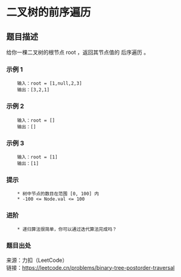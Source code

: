 # 二叉树的前序遍历

## 题目描述

给你一棵二叉树的根节点 root ，返回其节点值的 后序遍历 。

### 示例 1

```text
    输入：root = [1,null,2,3]
    输出：[3,2,1]
```

### 示例 2

```text
    输入：root = []
    输出：[]
```

### 示例 3

```text
    输入：root = [1]
    输出：[1]
```

### 提示

```text
    * 树中节点的数目在范围 [0, 100] 内
    * -100 <= Node.val <= 100
```

### 进阶

```text
    * 递归算法很简单，你可以通过迭代算法完成吗？
```

### 题目出处

来源：力扣（LeetCode）  
链接：<https://leetcode.cn/problems/binary-tree-postorder-traversal>
